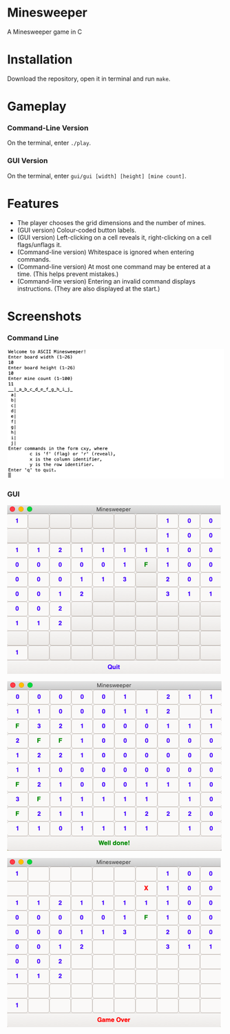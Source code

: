 # Minesweeper
A Minesweeper game in C

# Installation
Download the repository, open it in terminal and run `make`. 

# Gameplay
### Command-Line Version
On the terminal, enter `./play`.

### GUI Version
On the terminal, enter `gui/gui [width] [height] [mine count]`.

# Features
- The player chooses the grid dimensions and the number of mines.
- (GUI version) Colour-coded button labels.
- (GUI version) Left-clicking on a cell reveals it, right-clicking on a cell flags/unflags it.
- (Command-line version) Whitespace is ignored when entering commands.
- (Command-line version) At most one command may be entered at a time. (This helps prevent mistakes.)
- (Command-line version) Entering an invalid command displays instructions. (They are also displayed at the start.)

# Screenshots

### Command Line
![Command-Line](Screenshots/command_line.png)

### GUI
![GUI Play](Screenshots/gui_play.png)

![GUI Won](Screenshots/gui_won.png)

![GUI Lost](Screenshots/gui_lost.png)

